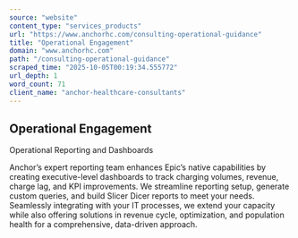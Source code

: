 ```yaml
---
source: "website"
content_type: "services_products"
url: "https://www.anchorhc.com/consulting-operational-guidance"
title: "Operational Engagement"
domain: "www.anchorhc.com"
path: "/consulting-operational-guidance"
scraped_time: "2025-10-05T00:19:34.555772"
url_depth: 1
word_count: 71
client_name: "anchor-healthcare-consultants"
---
```


## Operational Engagement

Operational Reporting and Dashboards

Anchor’s expert reporting team enhances Epic’s native capabilities by creating executive-level dashboards to track charging volumes, revenue, charge lag, and KPI improvements. We streamline reporting setup, generate custom queries, and build Slicer Dicer reports to meet your needs. Seamlessly integrating with your IT processes, we extend your capacity while also offering solutions in revenue cycle, optimization, and population health for a comprehensive, data-driven approach.